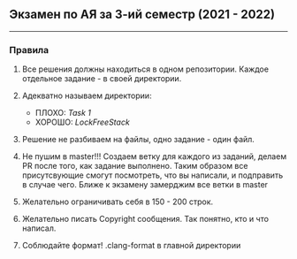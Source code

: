 ## Экзамен по АЯ за 3-ий семестр (2021 - 2022)
---

### Правила

1. Все решения должны находиться в одном репозитории. Каждое отдельное задание - в своей директории.

2. Адекватно называем директории:
    * ПЛОХО: *Task 1*
    * ХОРОШО: *LockFreeStack*

    
3. Решение не разбиваем на файлы, одно задание - один файл.

4. Не пушим в master!!! Создаем ветку для каждого из заданий, делаем PR после того, как задание выполнено. Таким образом все присутсвующие смогут посмотреть, что вы написали, и подправить в случае чего. Ближе к экзамену замерджим все ветки в master

5. Желательно ограничивать себя в 150 - 200 строк.

6. Желательно писать Copyright сообщения. Так понятно, кто и что написал.

7. Соблюдайте формат! .clang-format в главной директории
